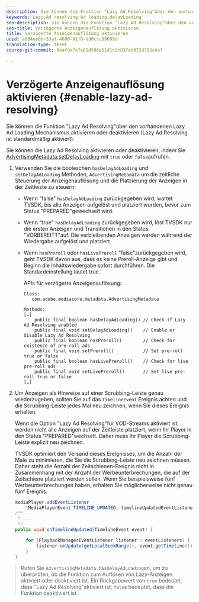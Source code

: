 ```yaml
---
description: Sie können die Funktion "Lazy Ad Resolving"über den vorhandenen Lazy Ad Loading Mechanismus aktivieren oder deaktivieren (Lazy Ad Resolving ist standardmäßig aktiviert).
keywords: Lazy;Ad resolving;Ad loading;delayLoading
seo-description: Sie können die Funktion "Lazy Ad Resolving"über den vorhandenen Lazy Ad Loading Mechanismus aktivieren oder deaktivieren (Lazy Ad Resolving ist standardmäßig aktiviert).
seo-title: Verzögerte Anzeigenauflösung aktivieren
title: Verzögerte Anzeigenauflösung aktivieren
uuid: a084ee0b-53af-4600-91f6-d30ccc89699d
translation-type: tm+mt
source-git-commit: 0eaf0e7e7e61d596a51d1c9c837ad072d703c6a7

---
```



# Verzögerte Anzeigenauflösung aktivieren {#enable-lazy-ad-resolving}

Sie können die Funktion &quot;Lazy Ad Resolving&quot;über den vorhandenen Lazy Ad Loading Mechanismus aktivieren oder deaktivieren (Lazy Ad Resolving ist standardmäßig aktiviert).

Sie können die Lazy Ad Resolving aktivieren oder deaktivieren, indem Sie [AdvertisingMetadata.setDelayLoading](https://help.adobe.com/en_US/primetime/api/psdk/javadoc_2.4/com/adobe/mediacore/metadata/AdvertisingMetadata.html#setDelayAdLoading-boolean-) mit `true` oder `false`aufrufen.

1. Verwenden Sie die booleschen `hasDelayAdLoading` und `setDelayAdLoading` Methoden, `AdvertisingMetadata` um die zeitliche Steuerung der Anzeigenauflösung und die Platzierung der Anzeigen in der Zeitleiste zu steuern:

   * Wenn &quot;false&quot; `hasDelayAdLoading` zurückgegeben wird, wartet TVSDK, bis alle Anzeigen aufgelöst und platziert wurden, bevor zum Status &quot;PREPARED&quot;gewechselt wird.
   * Wenn &quot;true&quot; `hasDelayAdLoading` zurückgegeben wird, löst TVSDK nur die ersten Anzeigen und Transitionen in den Status &quot;VORBEREITT&quot;auf. Die verbleibenden Anzeigen werden während der Wiedergabe aufgelöst und platziert.
   * Wenn `hasPreroll` oder `hasLivePreroll` &quot;false&quot;zurückgegeben wird, geht TVSDK davon aus, dass es keine Preroll-Anzeige gibt und Beginn die Inhaltswiedergabe sofort durchführen. Die Standardeinstellung lautet true.

      APIs für verzögerte Anzeigenauflösung:

      ```
      Class: 
         com.adobe.mediacore.metadata.AdvertisingMetadata 
      
      Methods: 
      […] 
          public final boolean hasDelayAdLoading() // Check if Lazy Ad Resolving enabled 
          public final void setDelayAdLoading()    // Enable or disable Lazy Ad Resolving 
          public final boolean hasPreroll()        // Check for existence of pre-roll ads 
          public final void setPreroll()           // Set pre-roll true or false 
          public final boolean hasLivePreroll()    // Check for live pre-roll ads 
          public final void setLivePreroll()       // Set live pre-roll true or false 
      […]
      ```

1. Um Anzeigen als Hinweise auf einer Scrubbing-Leiste genau wiederzugeben, sollten Sie auf das `TimelineEvent` Ereignis achten und die Scrubbing-Leiste jedes Mal neu zeichnen, wenn Sie dieses Ereignis erhalten.

   Wenn die Option &quot;Lazy Ad Resolving&quot;für VOD-Streams aktiviert ist, werden nicht alle Anzeigen auf der Zeitleiste platziert, wenn Ihr Player in den Status &quot;PREPARED&quot;wechselt. Daher muss Ihr Player die Scrubbing-Leiste explizit neu zeichnen.

   TVSDK optimiert den Versand dieses Ereignisses, um die Anzahl der Male zu minimieren, die Sie die Scrubbing-Leiste neu zeichnen müssen. Daher steht die Anzahl der Zeitschienen-Ereignis nicht in Zusammenhang mit der Anzahl der Werbeunterbrechungen, die auf der Zeitschiene platziert werden sollen. Wenn Sie beispielsweise fünf Werbeunterbrechungen haben, erhalten Sie möglicherweise nicht genau fünf Ereignis.

   ```java
   mediaPlayer.addEventListener 
       (MediaPlayerEvent.TIMELINE_UPDATED, timelineUpdatedEventListener); 
   /** 
    * ... 
    */ 
   public void onTimelineUpdated(TimelineEvent event) { 
   
       for (PlaybackManagerEventListener listener : eventListeners) { 
           listener.onUpdate(getLocalSeekRange(), event.getTimeline()); 
       } 
   } 
   ```

>Rufen Sie `AdvertisingMetadata.hasDelayAdLoading`an, um zu überprüfen, ob die Funktion zum Auflösen von Lazy-Anzeigen aktiviert oder deaktiviert ist. Ein Rückgabewert von `true` bedeutet, dass &quot;Lazy Ad Resolving&quot;aktiviert ist; `false` bedeutet, dass die Funktion deaktiviert ist.


